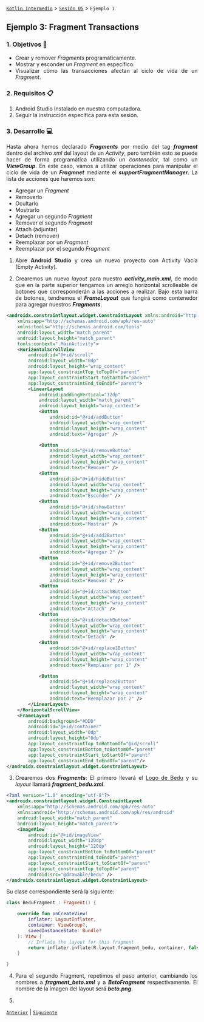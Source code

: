 [`Kotlin Intermedio`](../../Readme.md) > [`Sesión 05`](../Readme.md) > `Ejemplo 1`

## Ejemplo 3: Fragment Transactions

<div style="text-align: justify;">

### 1. Objetivos :dart:

- Crear y remover _Fragments_ programáticamente.
- Mostrar y esconder un _Fragment_ en específico.
- Visualizar cómo las transacciones afectan al ciclo de vida de un _Fragment_.

### 2. Requisitos :clipboard:

1. Android Studio Instalado en nuestra computadora.
2. Seguir la instrucción específica para esta sesión.

### 3. Desarrollo :computer:

Hasta ahora hemos declarado ___Fragments___ por medio del tag ___fragment___ dentro del archivo _xml_ del layout de un _Activity_, pero también esto se puede hacer de forma programática utilizando un _contenedor_, tal como un ___ViewGroup___. En este caso, vamos a utilizar operaciones para manipular el ciclo de vida de un ___Fragmnet___ mediante el ___supportFragmentManager___. La lista de acciones que haremos son:

* Agregar un _Fragment_
* Removerlo
* Ocultarlo
* Mostrarlo
* Agregar un segundo _Fragment_
* Remover el segundo _Fragment_
* Attach (adjuntar)
* Detach (remover)
* Reemplazar por un _Fragment_
* Reemplazar por el segundo _Fragment_

1. Abre __Android Studio__ y crea un nuevo proyecto con Activity Vacía (Empty Activity).

2. Crearemos un nuevo _layout_ para nuestro ___activity_main.xml___, de modo que en la parte superior tengamos un arreglo horizontal scrolleable de botones que corresponderán a las acciones a realizar. Bajo esta barra de botones, tendremos el ___FrameLayout___ que fungirá como contenedor para agregar nuestros ___Fragments___. 

```xml 
<androidx.constraintlayout.widget.ConstraintLayout xmlns:android="http://schemas.android.com/apk/res/android"
    xmlns:app="http://schemas.android.com/apk/res-auto"
    xmlns:tools="http://schemas.android.com/tools"
    android:layout_width="match_parent"
    android:layout_height="match_parent"
    tools:context=".MainActivity">
    <HorizontalScrollView
        android:id="@+id/scroll"
        android:layout_width="0dp"
        android:layout_height="wrap_content"
        app:layout_constraintTop_toTopOf="parent"
        app:layout_constraintStart_toStartOf="parent"
        app:layout_constraintEnd_toEndOf="parent">
        <LinearLayout
            android:paddingVertical="12dp"
            android:layout_width="match_parent"
            android:layout_height="wrap_content">
            <Button
                android:id="@+id/addButton"
                android:layout_width="wrap_content"
                android:layout_height="wrap_content"
                android:text="Agregar" />

            <Button
                android:id="@+id/removeButton"
                android:layout_width="wrap_content"
                android:layout_height="wrap_content"
                android:text="Remover" />
            <Button
                android:id="@+id/hideButton"
                android:layout_width="wrap_content"
                android:layout_height="wrap_content"
                android:text="Esconder" />
            <Button
                android:id="@+id/showButton"
                android:layout_width="wrap_content"
                android:layout_height="wrap_content"
                android:text="Mostrar" />
            <Button
                android:id="@+id/add2Button"
                android:layout_width="wrap_content"
                android:layout_height="wrap_content"
                android:text="Agregar 2" />
            <Button
                android:id="@+id/remove2Button"
                android:layout_width="wrap_content"
                android:layout_height="wrap_content"
                android:text="Remover 2" />
            <Button
                android:id="@+id/attachButton"
                android:layout_width="wrap_content"
                android:layout_height="wrap_content"
                android:text="Attach" />
            <Button
                android:id="@+id/detachButton"
                android:layout_width="wrap_content"
                android:layout_height="wrap_content"
                android:text="Detach" />
            <Button
                android:id="@+id/replace1Button"
                android:layout_width="wrap_content"
                android:layout_height="wrap_content"
                android:text="Remplazar por 1" />

            <Button
                android:id="@+id/replace2Button"
                android:layout_width="wrap_content"
                android:layout_height="wrap_content"
                android:text="Reemplazar por 2" />
        </LinearLayout>
    </HorizontalScrollView>
    <FrameLayout
        android:background="#DDD"
        android:id="@+id/container"
        android:layout_width="0dp"
        android:layout_height="0dp"
        app:layout_constraintTop_toBottomOf="@id/scroll"
        app:layout_constraintBottom_toBottomOf="parent"
        app:layout_constraintStart_toStartOf="parent"
        app:layout_constraintEnd_toEndOf="parent"/>
</androidx.constraintlayout.widget.ConstraintLayout>
```

3. Crearemos dos ___Fragments___: El primero llevará el [Logo de Bedu]() y su _layout_ llamará ___fragment_bedu.xml___.

```xml 
<?xml version="1.0" encoding="utf-8"?>
<androidx.constraintlayout.widget.ConstraintLayout
    xmlns:app="http://schemas.android.com/apk/res-auto"
    xmlns:android="http://schemas.android.com/apk/res/android"
    android:layout_width="match_parent"
    android:layout_height="match_parent">
    <ImageView
        android:id="@+id/imageView"
        android:layout_width="120dp"
        android:layout_height="120dp"
        app:layout_constraintBottom_toBottomOf="parent"
        app:layout_constraintEnd_toEndOf="parent"
        app:layout_constraintStart_toStartOf="parent"
        app:layout_constraintTop_toTopOf="parent"
        android:src="@drawable/bedu" />
</androidx.constraintlayout.widget.ConstraintLayout>
```

Su clase correspondiente será la siguiente:

```kotlin
class BeduFragment : Fragment() {

    override fun onCreateView(
        inflater: LayoutInflater,
        container: ViewGroup?,
        savedInstanceState: Bundle?
    ): View {
        // Inflate the layout for this fragment
        return inflater.inflate(R.layout.fragment_bedu, container, false)
    }

}
```

4. Para el segundo Fragment, repetimos el paso anterior, cambiando los nombres a ___fragment_beto.xml___ y a ___BetoFragment___ respectivamente. El nombre de la imagen del layout será ___beto.png___.

5. 

[`Anterior`](../Readme.md) | [`Siguiente`](../Reto-02)




</div>
